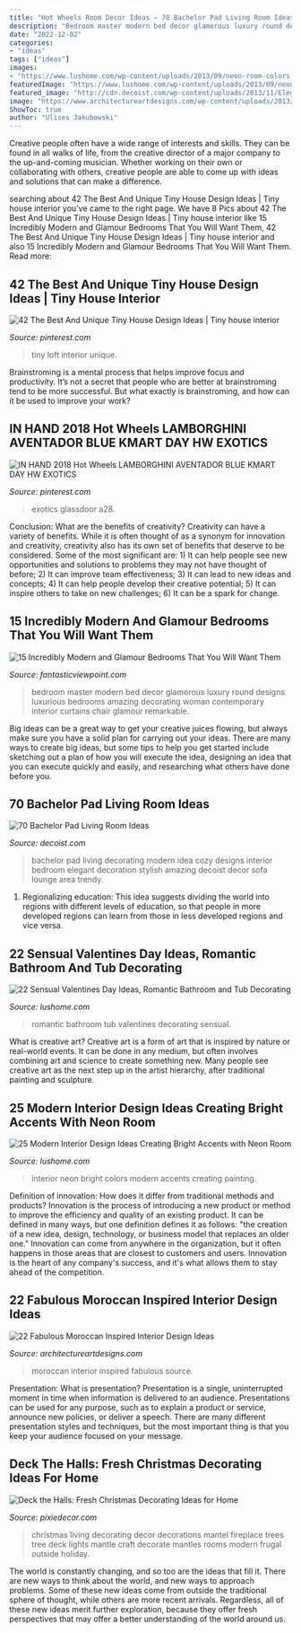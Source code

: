 ```yaml
---
title: "Hot Wheels Room Decor Ideas ~ 70 Bachelor Pad Living Room Ideas"
description: "Bedroom master modern bed decor glamorous luxury round designs luxurious bedrooms amazing decorating woman contemporary interior curtains chair glamour remarkable"
date: "2022-12-02"
categories:
- "ideas"
tags: ["ideas"]
images:
- "https://www.lushome.com/wp-content/uploads/2013/09/neon-room-colors-modern-interior-design-trends-11.jpg"
featuredImage: "https://www.lushome.com/wp-content/uploads/2013/09/neon-room-colors-modern-interior-design-trends-11.jpg"
featured_image: "http://cdn.decoist.com/wp-content/uploads/2013/11/Elegant-and-cozy-bachelor-pad.jpg"
image: "https://www.architectureartdesigns.com/wp-content/uploads/2013/09/152-630x740.jpg"
ShowToc: true
author: "Ulises Jakubowski"
---
```



Creative people often have a wide range of interests and skills. They can be found in all walks of life, from the creative director of a major company to the up-and-coming musician. Whether working on their own or collaborating with others, creative people are able to come up with ideas and solutions that can make a difference.

	

		
searching about 42 The Best And Unique Tiny House Design Ideas | Tiny house interior you've came to the right page. We have 8 Pics about 42 The Best And Unique Tiny House Design Ideas | Tiny house interior like 15 Incredibly Modern and Glamour Bedrooms That You Will Want Them, 42 The Best And Unique Tiny House Design Ideas | Tiny house interior and also 15 Incredibly Modern and Glamour Bedrooms That You Will Want Them. Read more:
		
    
## 42 The Best And Unique Tiny House Design Ideas | Tiny House Interior

<img loading=lazy src="https://i.pinimg.com/736x/aa/28/69/aa2869467c1c38dbf3002726bb100a49.jpg" onerror="this.onerror=null;this.src='https://tse3.mm.bing.net/th?id=OIP.R9UIF2vfIqfsNqIOJ5wxcwHaLJ&amp;pid=15.1';" alt="42 The Best And Unique Tiny House Design Ideas | Tiny house interior">

_Source: pinterest.com_

>tiny loft interior unique. 

	

Brainstroming is a mental process that helps improve focus and productivity. It’s not a secret that people who are better at brainstroming tend to be more successful. But what exactly is brainstroming, and how can it be used to improve your work?

    
## IN HAND 2018 Hot Wheels LAMBORGHINI AVENTADOR BLUE KMART DAY HW EXOTICS

<img loading=lazy src="https://i.pinimg.com/736x/fe/09/ac/fe09ac81a168577cb524835c64abd542.jpg" onerror="this.onerror=null;this.src='https://tse1.mm.bing.net/th?id=OIP.2VFp4SULzjOQJoKcCW0-nQHaK7&amp;pid=15.1';" alt="IN HAND 2018 Hot Wheels LAMBORGHINI AVENTADOR BLUE KMART DAY HW EXOTICS">

_Source: pinterest.com_

>exotics glassdoor a28. 

	

Conclusion: What are the benefits of creativity?
Creativity can have a variety of benefits. While it is often thought of as a synonym for innovation and creativity, creativity also has its own set of benefits that deserve to be considered. Some of the most significant are: 1) It can help people see new opportunities and solutions to problems they may not have thought of before; 2) It can improve team effectiveness; 3) It can lead to new ideas and concepts; 4) It can help people develop their creative potential; 5) It can inspire others to take on new challenges; 6) It can be a spark for change.

    
## 15 Incredibly Modern And Glamour Bedrooms That You Will Want Them

<img loading=lazy src="http://www.fantasticviewpoint.com/wp-content/uploads/2015/02/Amazing-bedroom-modern-contemporary-designs-with-glamorous-room-decor-ideas-and-cool-light-and-luxury-curtains-and-round-bed-and-chair-and-lamps-634x476.jpg" onerror="this.onerror=null;this.src='https://tse3.mm.bing.net/th?id=OIP.u7K6NNvaCjIyjKjfj_d0VwHaFj&amp;pid=15.1';" alt="15 Incredibly Modern and Glamour Bedrooms That You Will Want Them">

_Source: fantasticviewpoint.com_

>bedroom master modern bed decor glamorous luxury round designs luxurious bedrooms amazing decorating woman contemporary interior curtains chair glamour remarkable. 

	

Big ideas can be a great way to get your creative juices flowing, but always make sure you have a solid plan for carrying out your ideas. There are many ways to create big ideas, but some tips to help you get started include sketching out a plan of how you will execute the idea, designing an idea that you can execute quickly and easily, and researching what others have done before you.

    
## 70 Bachelor Pad Living Room Ideas

<img loading=lazy src="http://cdn.decoist.com/wp-content/uploads/2013/11/Elegant-and-cozy-bachelor-pad.jpg" onerror="this.onerror=null;this.src='https://tse4.mm.bing.net/th?id=OIP.AhS_KzbQsi4MuO6BNAN42gHaEh&amp;pid=15.1';" alt="70 Bachelor Pad Living Room Ideas">

_Source: decoist.com_

>bachelor pad living decorating modern idea cozy designs interior bedroom elegant decoration stylish amazing decoist decor sofa lounge area trendy. 

	

1. Regionalizing education: This idea suggests dividing the world into regions with different levels of education, so that people in more developed regions can learn from those in less developed regions and vice versa.

    
## 22 Sensual Valentines Day Ideas, Romantic Bathroom And Tub Decorating

<img loading=lazy src="https://www.lushome.com/wp-content/uploads/2016/02/romantic-valentines-day-ideas-bathtubs-5.jpg" onerror="this.onerror=null;this.src='https://tse4.mm.bing.net/th?id=OIP.bdFgyx0fPE8Q82ket6dxagHaEq&amp;pid=15.1';" alt="22 Sensual Valentines Day Ideas, Romantic Bathroom and Tub Decorating">

_Source: lushome.com_

>romantic bathroom tub valentines decorating sensual. 

	

What is creative art?
Creative art is a form of art that is inspired by nature or real-world events. It can be done in any medium, but often involves combining art and science to create something new. Many people see creative art as the next step up in the artist hierarchy, after traditional painting and sculpture.

    
## 25 Modern Interior Design Ideas Creating Bright Accents With Neon Room

<img loading=lazy src="https://www.lushome.com/wp-content/uploads/2013/09/neon-room-colors-modern-interior-design-trends-11.jpg" onerror="this.onerror=null;this.src='https://tse2.mm.bing.net/th?id=OIP.Ub0cXCxOpW31f6LyO2K3VwHaFV&amp;pid=15.1';" alt="25 Modern Interior Design Ideas Creating Bright Accents with Neon Room">

_Source: lushome.com_

>interior neon bright colors modern accents creating painting. 

	

Definition of innovation: How does it differ from traditional methods and products?
Innovation is the process of introducing a new product or method to improve the efficiency and quality of an existing product. It can be defined in many ways, but one definition defines it as follows: "the creation of a new idea, design, technology, or business model that replaces an older one." Innovation can come from anywhere in the organization, but it often happens in those areas that are closest to customers and users. Innovation is the heart of any company's success, and it's what allows them to stay ahead of the competition.

    
## 22 Fabulous Moroccan Inspired Interior Design Ideas

<img loading=lazy src="https://www.architectureartdesigns.com/wp-content/uploads/2013/09/152-630x740.jpg" onerror="this.onerror=null;this.src='https://tse4.mm.bing.net/th?id=OIP.mmqC29bFPYX1FTP5U82CvQHaIs&amp;pid=15.1';" alt="22 Fabulous Moroccan Inspired Interior Design Ideas">

_Source: architectureartdesigns.com_

>moroccan interior inspired fabulous source. 

	

Presentation: What is presentation?
Presentation is a single, uninterrupted moment in time when information is delivered to an audience. Presentations can be used for any purpose, such as to explain a product or service, announce new policies, or deliver a speech. There are many different presentation styles and techniques, but the most important thing is that you keep your audience focused on your message.

    
## Deck The Halls: Fresh Christmas Decorating Ideas For Home

<img loading=lazy src="http://www.pixiedecor.com/wp-content/uploads/2017/12/Christmas-Decorating-Ideas-5.jpg" onerror="this.onerror=null;this.src='https://tse2.mm.bing.net/th?id=OIP._VHFuc2iYNHmlBSZq3UTXQHaKf&amp;pid=15.1';" alt="Deck the Halls: Fresh Christmas Decorating Ideas for Home">

_Source: pixiedecor.com_

>christmas living decorating decor decorations mantel fireplace trees tree deck lights mantle craft decorate mantles rooms modern frugal outside holiday. 

	

The world is constantly changing, and so too are the ideas that fill it. There are new ways to think about the world, and new ways to approach problems. Some of these new ideas come from outside the traditional sphere of thought, while others are more recent arrivals. Regardless, all of these new ideas merit further exploration, because they offer fresh perspectives that may offer a better understanding of the world around us.

